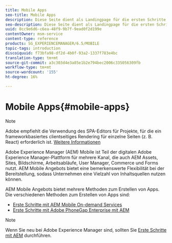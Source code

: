 ```yaml
---
title: Mobile Apps
seo-title: Mobile Apps
description: Diese Seite dient als Landingpage für die ersten Schritte beim Erstellen, Entwickeln und Verwalten von mobilen Apps.
seo-description: Diese Seite dient als Landingpage für die ersten Schritte beim Erstellen, Entwickeln und Verwalten von mobilen Apps.
uuid: 0cc9e6d6-c6ea-48f9-9b7f-9ead0f2d199e
contentOwner: msm-service
content-type: reference
products: SG_EXPERIENCEMANAGER/6.5/MOBILE
topic-tags: introduction
discoiquuid: f73bfa98-df2d-4b0f-93a2-1337f783e4bc
translation-type: tm+mt
source-git-commit: a3c303d4e3a85e1b2e794bec2006c335056309fb
workflow-type: tm+mt
source-wordcount: '155'
ht-degree: 16%

---
```



# Mobile Apps{#mobile-apps}

>[!NOTE]
>
>Adobe empfiehlt die Verwendung des SPA-Editors für Projekte, für die ein frameworkbasiertes clientseitiges Rendering für einzelne Seiten (z. B. React) erforderlich ist. [Weitere Informationen](/help/sites-developing/spa-overview.md)

Adobe Experience Manager (AEM) Mobile ist Teil der digitalen Adobe Experience Manager-Plattform für mehrere Kanal, die auch AEM Assets, Sites, Bildschirme, Arbeitsabläufe, User Manager, Commerce und Forms nutzt. AEM Mobile Angebots bietet eine bemerkenswerte Flexibilität bei der Bereitstellung, sodass Unternehmen eine Vielzahl von Inhaltsquellen nutzen können.

AEM Mobile Angebots bietet mehrere Methoden zum Erstellen von Apps. Die verschiedenen Methoden zum Erstellen von Apps sind:

* [Erste Schritte mit AEM Mobile On-demand Services](/help/mobile/aem-mobile-on-demand.md)
* [Erste Schritte mit Adobe PhoneGap Enterprise mit AEM](/help/mobile/developing-in-phonegap.md)

>[!NOTE]
>
>Wenn Sie neu bei Adobe Experience Manager sind, sollten Sie [Erste Schritte mit AEM](/help/sites-deploying/deploy.md) durchführen.
